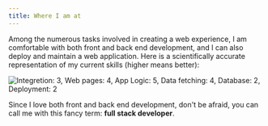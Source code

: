```yaml
---
title: Where I am at
---
```


Among the numerous tasks involved in creating a web experience, I am comfortable with both front and back end development, and I can also deploy and maintain a web application. Here is a scientifically accurate representation of my current skills (higher means better):

<img src="/images/skills/where-i-am-at.svg" loading="lazy" alt="Integretion: 3, Web pages: 4, App Logic: 5, Data fetching: 4, Database: 2, Deployment: 2" />

Since I love both front and back end development, don't be afraid, you can call me with this fancy term: **full stack developer**.